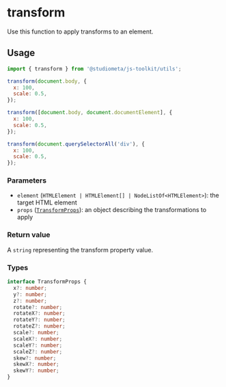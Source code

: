 # transform

Use this function to apply transforms to an element.

## Usage

```js twoslash
import { transform } from '@studiometa/js-toolkit/utils';

transform(document.body, {
  x: 100,
  scale: 0.5,
});

transform([document.body, document.documentElement], {
  x: 100,
  scale: 0.5,
});

transform(document.querySelectorAll('div'), {
  x: 100,
  scale: 0.5,
});
```

### Parameters

- `element` (`HTMLElement | HTMLElement[] | NodeListOf<HTMLElement>`): the target HTML element
- `props` ([`TransformProps`](#types)): an object describing the transformations to apply

### Return value

A `string` representing the transform property value.

### Types

```ts
interface TransformProps {
  x?: number;
  y?: number;
  z?: number;
  rotate?: number;
  rotateX?: number;
  rotateY?: number;
  rotateZ?: number;
  scale?: number;
  scaleX?: number;
  scaleY?: number;
  scaleZ?: number;
  skew?: number;
  skewX?: number;
  skewY?: number;
}
```
